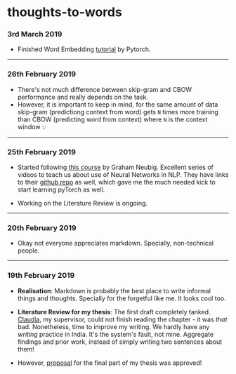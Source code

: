﻿# thoughts-to-words
> 
### 3rd March 2019
- Finished Word Embedding [tutorial](https://pytorch.org/tutorials/beginner/nlp/word_embeddings_tutorial.html) by Pytorch.

--- 

### 26th February 2019
- There's not much difference between skip-gram and CBOW performance and really depends on the task. 
- However, it is important to keep in mind, for the same amount of data skip-gram (predictiong context from word) gets `N` times more training than CBOW (predicting word from context) where `N` is the context window :bulb:

---

### 25th February 2019
- Started following [this course](https://www.youtube.com/playlist?list=PL8PYTP1V4I8Ajj7sY6sdtmjgkt7eo2VMs) by Graham Neubig. Excellent series of videos to teach us about use of Neural Networks in NLP. They have links to their [github repo](https://github.com/neubig/nn4nlp-code) as well, which gave me the much needed kick to start learning pyTorch as well. 

- Working on the Literature Review is ongoing.

--- 

### 20th February 2019
- Okay not everyone appreciates markdown. Specially, non-technical people.

---

### 19th February 2019

- **Realisation**: Markdown is probably the best place to write informal things and thoughts. Specially for the forgetful like me. It looks cool too. 


- **Literature Review for my thesis**: The first draft completely tanked. [Claudia](chauff.github.io), my supervisor, could not finish reading the chapter - it was *that* bad. Nonetheless, time to improve my writing. We hardly have any *writing* practice in India. It's the system's fault, not mine. Aggregate findings and prior work, instead of simply writing two sentences about them! 

- However, [proposal](https://github.com/roynirmal/queryExpWikiPassageQA/blob/master/homerun.md) for the final part of my thesis was approved! 
